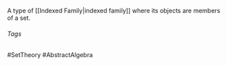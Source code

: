 A type of [[Indexed Family|indexed family]] where its objects are members of a set.

###### Tags
#SetTheory #AbstractAlgebra